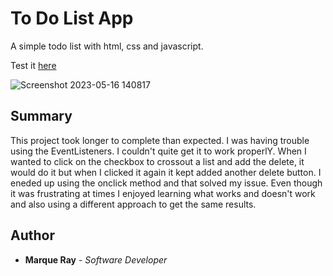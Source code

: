 # To Do List App

A simple todo list with html, css and javascript.

Test it [here](https://mray2k4.github.io/To-Do-List-App/)

![Screenshot 2023-05-16 140817](https://github.com/Mray2k4/To-Do-List-App/assets/99221965/8b5df34d-8a68-4495-a672-85a445450234)

## Summary
This project took longer to complete than expected. I was having trouble using the EventListeners. I couldn't quite get it to work properlY. When I wanted to click on the checkbox to crossout a list and add the delete, it would do it but when I clicked it again it kept added another delete button. I eneded up using the onclick method and that solved my issue. Even though it was frustrating at times I enjoyed learning what works and doesn't work and also using a different approach to get the same results.

## Author
* **Marque Ray** - *Software Developer*
